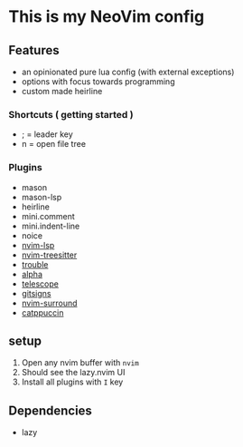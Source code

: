 # This is my NeoVim config
## Features
- an opinionated pure lua config (with external exceptions)
- options with focus towards programming
- custom made heirline
### Shortcuts ( getting started )
- ; = leader key
- <ctrl>n	= open file tree
### Plugins
- mason
- mason-lsp
- heirline
- mini.comment
- mini.indent-line
- noice
- [ nvim-lsp ]( https://github.com/neovim/nvim-lspconfig )
- [ nvim-treesitter ]( https://github.com/nvim-treesitter/nvim-treesitter )
- [ trouble ]( https://github.com/folke/trouble.nvim )
- [ alpha ]( https://github.com/goolord/alpha-nvim )
- [ telescope ]( https://github.com/nvim-telescope/telescope.nvim#usage )
- [ gitsigns ]( https://github.com/lewis6991/gitsigns.nvim )
- [ nvim-surround ]( https://github.com/kylechui/nvim-surround )
- [ catppuccin ]( https://github.com/catppuccin/nvim )
## setup
1. Open any nvim buffer with `nvim`
2. Should see the lazy.nvim UI
3. Install all plugins with `I` key

## Dependencies
- lazy
